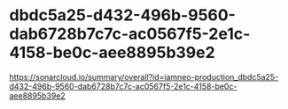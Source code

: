 # dbdc5a25-d432-496b-9560-dab6728b7c7c-ac0567f5-2e1c-4158-be0c-aee8895b39e2
https://sonarcloud.io/summary/overall?id=iamneo-production_dbdc5a25-d432-496b-9560-dab6728b7c7c-ac0567f5-2e1c-4158-be0c-aee8895b39e2
